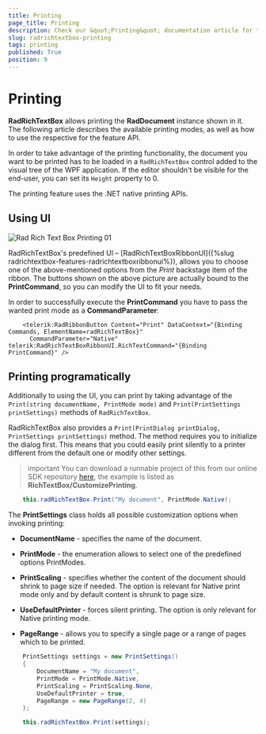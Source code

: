 ```yaml
---
title: Printing
page_title: Printing
description: Check our &quot;Printing&quot; documentation article for the RadRichTextBox {{ site.framework_name }} control.
slug: radrichtextbox-printing
tags: printing
published: True
position: 9
---
```


# Printing

__RadRichTextBox__ allows printing the __RadDocument__ instance shown in it. The following article describes the available printing modes, as well as how to use the respective for the feature API.      

In order to take advantage of the printing functionality, the document you want to be printed has to be loaded in a `RadRichTextBox` control added to the visual tree of the WPF application. If the editor shouldn't be visible for the end-user, you can set its `Height` property to 0.

The printing feature uses the .NET native printing APIs. 

## Using UI

![Rad Rich Text Box Printing 01](images/RadRichTextBox_Printing_01.png)

RadRichTextBox's predefined UI – [RadRichTextBoxRibbonUI]({%slug radrichtextbox-features-radrichtextboxribbonui%}), allows you to choose one of the above-mentioned options from the *Print* backstage item of the ribbon. The buttons shown on the above picture are actually bound to the __PrintCommand__, so you can modify the UI to fit your needs.        

In order to successfully execute the __PrintCommand__ you have to pass the wanted print mode as a __CommandParameter__:        

  
```XAML
    <telerik:RadRibbonButton Content="Print" DataContext="{Binding Commands, ElementName=radRichTextBox}" 
	  CommandParameter="Native" telerik:RadRichTextBoxRibbonUI.RichTextCommand="{Binding PrintCommand}" />
```

## Printing programatically

Additionally to using the UI, you can print by taking advantage of the `Print(string documentName, PrintMode mode)` and `Print(PrintSettings printSettings)` methods of `RadRichTextBox`.

RadRichTextBox also provides a `Print(PrintDialog printDialog, PrintSettings printSettings)` method. The method requires you to initialize the dialog first. This means that you could easily print silently to a printer different from the default one or modify other settings.          

>important You can download a runnable project of this from our online SDK repository [here](https://github.com/telerik/xaml-sdk/tree/master/), the example is listed as __RichTextBox/CustomizePrinting__.

  
```C#
    this.radRichTextBox.Print("My document", PrintMode.Native);
```

The __PrintSettings__ class holds all possible customization options when invoking printing:

* __DocumentName__ - specifies the name of the document.              

* __PrintMode__ - the enumeration allows to select one of the predefined options PrintModes.

* __PrintScaling__ - specifies whether the content of the document should shrink to page size if needed. The option is relevant for Native print mode only and by default content is shrunk to page size.              

* __UseDefaultPrinter__ - forces silent printing. The option is only relevant for Native printing mode.              

* __PageRange__ - allows you to specify a single page or a range of pages which to be printed.

  
```C#
    PrintSettings settings = new PrintSettings()
    {
        DocumentName = "My document",
        PrintMode = PrintMode.Native,
        PrintScaling = PrintScaling.None,
        UseDefaultPrinter = true,
        PageRange = new PageRange(2, 4)
    };

    this.radRichTextBox.Print(settings);
```
